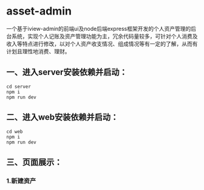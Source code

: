 # asset-admin
一个基于iview-admin的前端ui及node后端express框架开发的个人资产管理的后台系统，实现个人记账及资产管理功能为主，冗余代码量较多，可针对个人消费及收入等特点进行修改，以对个人资产收支情况、组成情况等有一定的了解，从而有计划且理性地消费、理财。

## 一、进入server安装依赖并启动：
`cd server`
<br>`npm i`
<br>`npm run dev`

## 二、进入web安装依赖并启动：
`cd web`
<br>`npm i`
<br>`npm run dev`

## 三、页面展示：
### 1.新建资产
